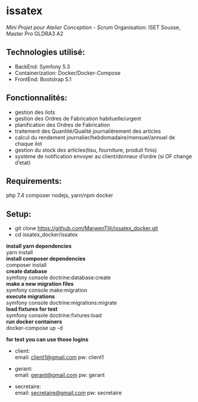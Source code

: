 # issatex
*Mini Projet pour Atelier Conception - Scrum*
Organisation: ISET Sousse, Master Pro GLDRA3 A2

## Technologies utilisé:
  - BackEnd: Symfony 5.3
  - Containerization: Docker/Docker-Compose
  - FrontEnd: Bootstrap 5.1

## Fonctionnalités:
- gestion des ilots
- gestion des Ordres de Fabrication habituelle/urgent
- planification des Ordres de Fabrication
- traitement des Quantité/Qualité journalièrement des articles
- calcul du rendement journalier/hebdomadaire/mensuel/annuel de chaque ilot
- gestion du stock des articles(tisu, fourniture, produit finis)
- système de notification envoyer au client/donneur d’ordre (si OF change d’etat)

## Requirements:
php 7.4
composer
nodejs, yarn/npm
docker

## Setup:
 - git clone https://github.com/MarwenTlili/issatex_docker.git
 - cd issatex_docker/issatex

**install yarn dependencies**  
    yarn install  
**install composer dependencies**  
    composer install  
**create database**  
    symfony console doctrine:database:create  
**make a new migration files**  
    symfony console make:migration  
**execute migrations**  
    symfony console doctrine:migrations:migrate  
**load fixtures for test**  
    symfony console doctrine:fixtures:load  
**run docker containers**  
    docker-compose up -d  

**for test you can use those logins**  
 - client:  
	email: client1@gmail.com
	pw: client1

 - gerant:  
	email: gerant@gmail.com
	pw: gerant

 - secretaire:  
	email: secretaire@gmail.com
	pw: secretaire